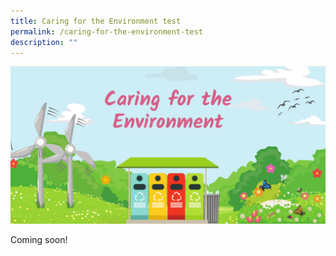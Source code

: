 ```yaml
---
title: Caring for the Environment test
permalink: /caring-for-the-environment-test
description: ""
---
```


![Caring for the Environment](/images/diyresources/preschool/Sustainability/dR_caring%20for%20env.png)

Coming soon!